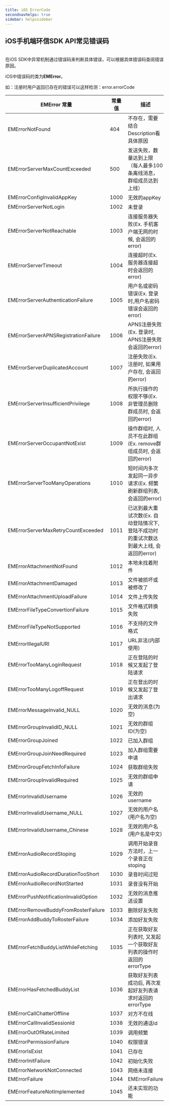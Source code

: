 ```yaml
---
title: iOS ErrorCode
secondnavhelps: true
sidebar: helpssidebar
---
```


## iOS手机端环信SDK API常见错误码

<br/>
在iOS SDK中异常机制通过错误码来判断具体错误，可以根据具体错误码查阅错误原因。

iOS中错误码的类为**EMError**。

如：注册时用户返回已存在的错误可以这样检测：error.errorCode

|EMError 常量|常量值|描述|
|---------------|------------|-------------|
|EMErrorNotFound | 404 |不存在，需要结合Description看具体原因|
|EMErrorServerMaxCountExceeded| 500 |发送失败，数量达到上限（每人最多100条离线消息，群组成员达到上线）|
|EMErrorConfigInvalidAppKey| 1000 |无效的appKey|
|EMErrorServerNotLogin| 1002 |未登录|
|EMErrorServerNotReachable| 1003 |连接服务器失败(Ex. 手机客户端无网的时候, 会返回的error)|
|EMErrorServerTimeout| 1004 |连接超时(Ex. 服务器连接超时会返回的error)|
|EMErrorServerAuthenticationFailure| 1005 |用户名或密码错误(Ex. 登录时,用户名密码错误会返回的error)|
|EMErrorServerAPNSRegistrationFailure| 1006 |APNS注册失败 (Ex. 登录时, APNS注册失败会返回的error)|
|EMErrorServerDuplicatedAccount| 1007 |注册失败(Ex. 注册时, 如果用户存在, 会返回的error)|
|EMErrorServerInsufficientPrivilege| 1008 |所执行操作的权限不够(Ex. 非管理员删除群成员时, 会返回的error)|
|EMErrorServerOccupantNotExist| 1009 |操作群组时, 人员不在此群组(Ex. remove群组成员时, 会返回的error)|
|EMErrorServerTooManyOperations| 1010 |短时间内多次发起同一异步请求(Ex. 频繁刷新群组列表, 会返回的error)|
|EMErrorServerMaxRetryCountExceeded| 1011 |已达到最大重试次数(Ex. 自动登陆情况下, 登陆不成功时的重试次数达到最大上线, 会返回的error)|
|EMErrorAttachmentNotFound| 1012 |本地未找着附件|
|EMErrorAttachmentDamaged| 1013 |文件被损坏或被修改了|
|EMErrorAttachmentUploadFailure| 1014 |文件上传失败|
|EMErrorFileTypeConvertionFailure| 1015 |文件格式转换失败|
|EMErrorFileTypeNotSupported| 1016 |不支持的文件格式|
|EMErrorIllegalURI| 1017 |URL非法(内部使用)|
|EMErrorTooManyLoginRequest| 1018 |正在登陆的时候又发起了登陆请求|
|EMErrorTooManyLogoffRequest| 1019 |正在登出的时候又发起了登出请求|
|EMErrorMessageInvalid_NULL| 1020 |无效的消息(为空)|
|EMErrorGroupInvalidID_NULL| 1021 |无效的群组ID(为空)|
|EMErrorGroupJoined| 1022 |已加入群组|
|EMErrorGroupJoinNeedRequired| 1023 | 加入群组需要申请|
|EMErrorGroupFetchInfoFailure| 1024 | 获取群组失败 |
|EMErrorGroupInvalidRequired| 1025 | 无效的群组申请|
|EMErrorInvalidUsername| 1026 |无效的username|
|EMErrorInvalidUsername_NULL| 1027 |无效的用户名(用户名为空)|
|EMErrorInvalidUsername_Chinese | 1028| 无效的用户名(用户名是中文)|
|EMErrorAudioRecordStoping| 1029 | 调用开始录音方法时，上一个录音正在stoping|
|EMErrorAudioRecordDurationTooShort| 1030 |录音时间过短|
|EMErrorAudioRecordNotStarted| 1031 |录音没有开始|
|EMErrorPushNotificationInvalidOption| 1032 |无效的消息推送设置|
|EMErrorRemoveBuddyFromRosterFailure| 1033|删除好友失败|
|EMErrorAddBuddyToRosterFailure | 1034|添加好友失败|
|EMErrorFetchBuddyListWhileFetching|1035|正在获取好友列表时, 又发起一个获取好友列表的操作时返回的errorType|
|EMErrorHasFetchedBuddyList| 1036 |获取好友列表成功后, 再次发起好友列表请求时返回的errorType|
|EMErrorCallChatterOffline | 1037 |对方不在线|
|EMErrorCallInvalidSessionId| 1038| 无效的通话Id|
|EMErrorOutOfRateLimited| 1039 | 调用频繁|
|EMErrorPermissionFailure|1040| 权限错误|
|EMErrorIsExist| 1041| 已存在|
|EMErrorInitFailure| 1042| 初始化失败|
|EMErrorNetworkNotConnected| 1043| 网络未连接|
|EMErrorFailure| 1044| EMErrorFailure|
|EMErrorFeatureNotImplemented| 1045|还未实现的功能|



